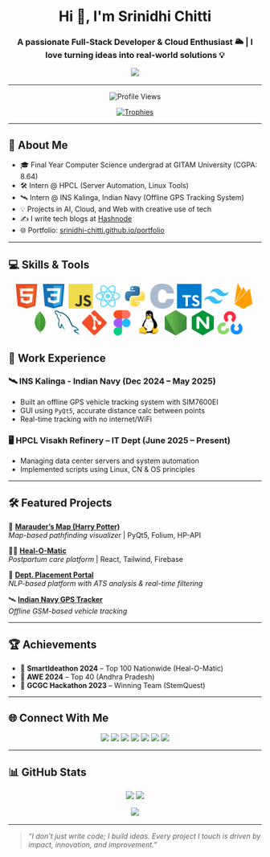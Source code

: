 <h1 align="center">Hi 👋, I'm Srinidhi Chitti</h1>
<h3 align="center">A passionate Full-Stack Developer & Cloud Enthusiast 🌥️ | I love turning ideas into real-world solutions 💡</h3>

<p align="center">
  <img src="https://readme-typing-svg.herokuapp.com?font=Fira+Code&size=22&pause=1000&color=00C0FF&center=true&vCenter=true&width=600&lines=Full-Stack+Developer;Cloud+Enthusiast;Tech+Community+Builder;Creative+Thinker;Problem+Solver" />
</p>

---

<p align="center">
  <img src="https://komarev.com/ghpvc/?username=srinidhi-chitti&label=Profile%20views&color=brightgreen&style=flat" alt="Profile Views" />
</p>

<p align="center">
  <a href="https://github.com/ryo-ma/github-profile-trophy">
    <img src="https://github-profile-trophy.vercel.app/?username=srinidhi-chitti&theme=monokai&margin-w=15" alt="Trophies" />
  </a>
</p>

---

## 🚀 About Me

- 🎓 Final Year Computer Science undergrad at GITAM University (CGPA: 8.64)
- 🛠️ Intern @ HPCL (Server Automation, Linux Tools)
- 🛰️ Intern @ INS Kalinga, Indian Navy (Offline GPS Tracking System)
- 💡 Projects in AI, Cloud, and Web with creative use of tech
- ✍️ I write tech blogs at [Hashnode](https://hashnode.com/@Sri123)
- 🌐 Portfolio: [srinidhi-chitti.github.io/portfolio](https://srinidhi-chitti.github.io/portfolio)

---

## 💻 Skills & Tools

<div align="center">

<img src="https://raw.githubusercontent.com/devicons/devicon/master/icons/html5/html5-original.svg" width="50px" />
<img src="https://raw.githubusercontent.com/devicons/devicon/master/icons/css3/css3-original.svg" width="50px" />
<img src="https://raw.githubusercontent.com/devicons/devicon/master/icons/javascript/javascript-original.svg" width="50px" />
<img src="https://raw.githubusercontent.com/devicons/devicon/master/icons/react/react-original.svg" width="50px" />
<img src="https://raw.githubusercontent.com/devicons/devicon/master/icons/python/python-original.svg" width="50px" />
<img src="https://raw.githubusercontent.com/devicons/devicon/master/icons/c/c-original.svg" width="50px" />
<img src="https://raw.githubusercontent.com/devicons/devicon/master/icons/typescript/typescript-original.svg" width="50px" />
<img src="https://raw.githubusercontent.com/devicons/devicon/master/icons/tailwindcss/tailwindcss-plain.svg" width="50px" />
<img src="https://raw.githubusercontent.com/devicons/devicon/master/icons/firebase/firebase-plain.svg" width="50px" />
<img src="https://raw.githubusercontent.com/devicons/devicon/master/icons/mongodb/mongodb-original.svg" width="50px" />
<img src="https://raw.githubusercontent.com/devicons/devicon/master/icons/mysql/mysql-original.svg" width="50px" />
<img src="https://raw.githubusercontent.com/devicons/devicon/master/icons/git/git-original.svg" width="50px" />
<img src="https://raw.githubusercontent.com/devicons/devicon/master/icons/figma/figma-original.svg" width="50px" />
<img src="https://raw.githubusercontent.com/devicons/devicon/master/icons/linux/linux-original.svg" width="50px" />
<img src="https://raw.githubusercontent.com/devicons/devicon/master/icons/nodejs/nodejs-original.svg" width="50px" />
<img src="https://raw.githubusercontent.com/devicons/devicon/master/icons/nginx/nginx-original.svg" width="50px" />
<img src="https://raw.githubusercontent.com/devicons/devicon/master/icons/opencv/opencv-original.svg" width="50px" />

</div>

## 💼 Work Experience

### 🛰️ INS Kalinga - Indian Navy (Dec 2024 – May 2025)
- Built an offline GPS vehicle tracking system with SIM7600EI
- GUI using `PyQt5`, accurate distance calc between points
- Real-time tracking with no internet/WiFi

### 🖥️ HPCL Visakh Refinery – IT Dept (June 2025 – Present)
- Managing data center servers and system automation
- Implemented scripts using Linux, CN & OS principles

---

## 🛠️ Featured Projects

🔭 **[Marauder’s Map (Harry Potter)](https://github.com/Srinidhi-Chitti/Marauders-Map)**  
*Map-based pathfinding visualizer* | PyQt5, Folium, HP-API

🧑‍🍼 **[Heal-O-Matic](https://heal-o-matic-postpartum-care-website.vercel.app/)**  
*Postpartum care platform* | React, Tailwind, Firebase

🎯 **[Dept. Placement Portal](https://github.com/Srinidhi-Chitti)**  
*NLP-based platform with ATS analysis & real-time filtering*

🛰️ **[Indian Navy GPS Tracker](https://github.com/Srinidhi-Chitti/GPS-Offline-system-for-the-Indian-NAVY)**  
*Offline GSM-based vehicle tracking*

---

## 🏆 Achievements

- 🥇 **SmartIdeathon 2024** – Top 100 Nationwide (Heal-O-Matic)
- 🥈 **AWE 2024** – Top 40 (Andhra Pradesh)
- 🏅 **GCGC Hackathon 2023** – Winning Team (StemQuest)

---

## 🌐 Connect With Me

<p align="center">
  <a href="mailto:srinidhichittiwork@gmail.com"><img src="https://img.shields.io/badge/Gmail-D14836?style=for-the-badge&logo=gmail&logoColor=white" /></a>
  <a href="https://www.linkedin.com/in/srinidhichitti/" target="_blank"><img src="https://img.shields.io/badge/LinkedIn-blue?style=for-the-badge&logo=linkedin&logoColor=white" /></a>
  <a href="https://github.com/Srinidhi-Chitti/" target="_blank"><img src="https://img.shields.io/badge/GitHub-100000?style=for-the-badge&logo=github&logoColor=white" /></a>
  <a href="https://hashnode.com/@Sri123" target="_blank"><img src="https://img.shields.io/badge/Hashnode-2962FF?style=for-the-badge&logo=hashnode&logoColor=white" /></a>
  <a href="https://www.codechef.com/users/schitti1" target="_blank"><img src="https://img.shields.io/badge/Codechef-5B4638?style=for-the-badge&logo=codechef&logoColor=white" /></a>
  <a href="https://www.hackerrank.com/schitti@3" target="_blank"><img src="https://img.shields.io/badge/Hackerrank-2EC866?style=for-the-badge&logo=hackerrank&logoColor=white" /></a>
  <a href="https://leetcode.com/srinidhichitti04/" target="_blank"><img src="https://img.shields.io/badge/LeetCode-FFA116?style=for-the-badge&logo=leetcode&logoColor=black" /></a>
</p>

---

## 📊 GitHub Stats

<p align="center">
  <img src="https://github-readme-stats.vercel.app/api?username=srinidhi-chitti&show_icons=true&theme=react" height="180"/>
  <img src="https://github-readme-stats.vercel.app/api/top-langs/?username=srinidhi-chitti&layout=compact&theme=react" height="180"/>
</p>

<p align="center">
  <img src="https://github-readme-streak-stats.herokuapp.com/?user=srinidhi-chitti&theme=react" />
</p>

---

> *“I don't just write code; I build ideas. Every project I touch is driven by impact, innovation, and improvement.”*
